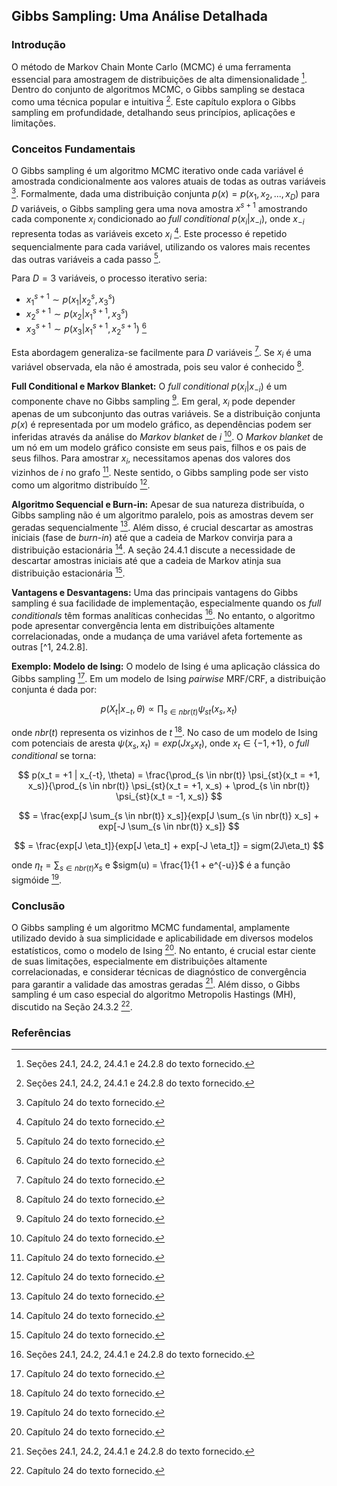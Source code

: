 ## Gibbs Sampling: Uma Análise Detalhada

### Introdução
O método de Markov Chain Monte Carlo (MCMC) é uma ferramenta essencial para amostragem de distribuições de alta dimensionalidade [^2]. Dentro do conjunto de algoritmos MCMC, o Gibbs sampling se destaca como uma técnica popular e intuitiva [^2]. Este capítulo explora o Gibbs sampling em profundidade, detalhando seus princípios, aplicações e limitações.

### Conceitos Fundamentais

O Gibbs sampling é um algoritmo MCMC iterativo onde cada variável é amostrada condicionalmente aos valores atuais de todas as outras variáveis [^1]. Formalmente, dada uma distribuição conjunta $p(x) = p(x_1, x_2, ..., x_D)$ para $D$ variáveis, o Gibbs sampling gera uma nova amostra $x^{s+1}$ amostrando cada componente $x_i$ condicionado ao *full conditional* $p(x_i | x_{-i})$, onde $x_{-i}$ representa todas as variáveis exceto $x_i$ [^1]. Este processo é repetido sequencialmente para cada variável, utilizando os valores mais recentes das outras variáveis a cada passo [^1].

Para $D=3$ variáveis, o processo iterativo seria:
*  $x_1^{s+1} \sim p(x_1 | x_2^s, x_3^s)$
*  $x_2^{s+1} \sim p(x_2 | x_1^{s+1}, x_3^s)$
*  $x_3^{s+1} \sim p(x_3 | x_1^{s+1}, x_2^{s+1})$ [^1]

Esta abordagem generaliza-se facilmente para $D$ variáveis [^1]. Se $x_i$ é uma variável observada, ela não é amostrada, pois seu valor é conhecido [^1].

**Full Conditional e Markov Blanket:**
O *full conditional* $p(x_i | x_{-i})$ é um componente chave no Gibbs sampling [^1]. Em geral, $x_i$ pode depender apenas de um subconjunto das outras variáveis. Se a distribuição conjunta $p(x)$ é representada por um modelo gráfico, as dependências podem ser inferidas através da análise do *Markov blanket* de $i$ [^1]. O *Markov blanket* de um nó em um modelo gráfico consiste em seus pais, filhos e os pais de seus filhos. Para amostrar $x_i$, necessitamos apenas dos valores dos vizinhos de $i$ no grafo [^1]. Neste sentido, o Gibbs sampling pode ser visto como um algoritmo distribuído [^1].

**Algoritmo Sequencial e Burn-in:**
Apesar de sua natureza distribuída, o Gibbs sampling não é um algoritmo paralelo, pois as amostras devem ser geradas sequencialmente [^1]. Além disso, é crucial descartar as amostras iniciais (fase de *burn-in*) até que a cadeia de Markov convirja para a distribuição estacionária [^1]. A seção 24.4.1 discute a necessidade de descartar amostras iniciais até que a cadeia de Markov atinja sua distribuição estacionária [^1].

**Vantagens e Desvantagens:**
Uma das principais vantagens do Gibbs sampling é sua facilidade de implementação, especialmente quando os *full conditionals* têm formas analíticas conhecidas [^2]. No entanto, o algoritmo pode apresentar convergência lenta em distribuições altamente correlacionadas, onde a mudança de uma variável afeta fortemente as outras [^1, 24.2.8].

**Exemplo: Modelo de Ising:**
O modelo de Ising é uma aplicação clássica do Gibbs sampling [^1]. Em um modelo de Ising *pairwise* MRF/CRF, a distribuição conjunta é dada por:

$$ p(X_t | x_{-t}, \theta) \propto \prod_{s \in nbr(t)} \psi_{st}(x_s, x_t) $$

onde $nbr(t)$ representa os vizinhos de $t$ [^1].  No caso de um modelo de Ising com potenciais de aresta $\psi(x_s, x_t) = exp(Jx_s x_t)$, onde $x_t \in \{-1, +1\}$, o *full conditional* se torna:

$$ p(x_t = +1 | x_{-t}, \theta) = \frac{\prod_{s \in nbr(t)} \psi_{st}(x_t = +1, x_s)}{\prod_{s \in nbr(t)} \psi_{st}(x_t = +1, x_s) + \prod_{s \in nbr(t)} \psi_{st}(x_t = -1, x_s)} $$

$$ = \frac{exp[J \sum_{s \in nbr(t)} x_s]}{exp[J \sum_{s \in nbr(t)} x_s] + exp[-J \sum_{s \in nbr(t)} x_s]} $$

$$ = \frac{exp[J \eta_t]}{exp[J \eta_t] + exp[-J \eta_t]} = sigm(2J\eta_t) $$

onde $\eta_t = \sum_{s \in nbr(t)} x_s$ e $sigm(u) = \frac{1}{1 + e^{-u}}$ é a função sigmóide [^1].

### Conclusão

O Gibbs sampling é um algoritmo MCMC fundamental, amplamente utilizado devido à sua simplicidade e aplicabilidade em diversos modelos estatísticos, como o modelo de Ising [^1]. No entanto, é crucial estar ciente de suas limitações, especialmente em distribuições altamente correlacionadas, e considerar técnicas de diagnóstico de convergência para garantir a validade das amostras geradas [^2]. Além disso, o Gibbs sampling é um caso especial do algoritmo Metropolis Hastings (MH), discutido na Seção 24.3.2 [^1].

### Referências
[^1]: Capítulo 24 do texto fornecido.
[^2]: Seções 24.1, 24.2, 24.4.1 e 24.2.8 do texto fornecido.
<!-- END -->